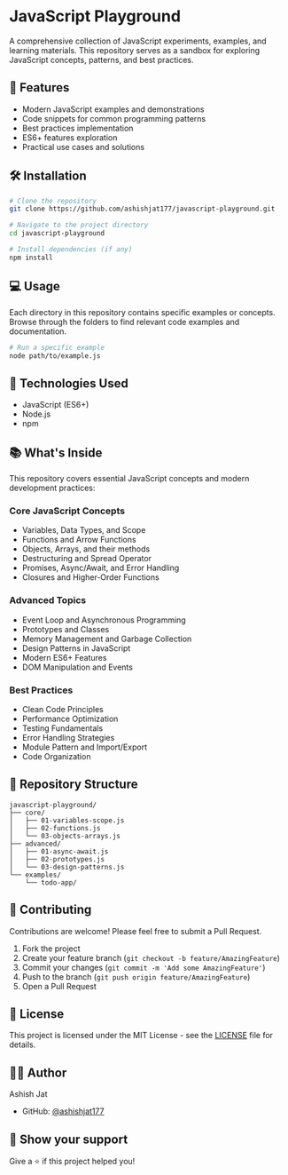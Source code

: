 # JavaScript Playground

A comprehensive collection of JavaScript experiments, examples, and learning materials. This repository serves as a sandbox for exploring JavaScript concepts, patterns, and best practices.

## 🚀 Features

- Modern JavaScript examples and demonstrations
- Code snippets for common programming patterns
- Best practices implementation
- ES6+ features exploration
- Practical use cases and solutions

## 🛠️ Installation

```bash
# Clone the repository
git clone https://github.com/ashishjat177/javascript-playground.git

# Navigate to the project directory
cd javascript-playground

# Install dependencies (if any)
npm install
```

## 💻 Usage

Each directory in this repository contains specific examples or concepts. Browse through the folders to find relevant code examples and documentation.

```bash
# Run a specific example
node path/to/example.js
```

## 🔧 Technologies Used

- JavaScript (ES6+)
- Node.js
- npm

## 📚 What's Inside

This repository covers essential JavaScript concepts and modern development practices:

### Core JavaScript Concepts
- Variables, Data Types, and Scope
- Functions and Arrow Functions
- Objects, Arrays, and their methods
- Destructuring and Spread Operator
- Promises, Async/Await, and Error Handling
- Closures and Higher-Order Functions

### Advanced Topics
- Event Loop and Asynchronous Programming
- Prototypes and Classes
- Memory Management and Garbage Collection
- Design Patterns in JavaScript
- Modern ES6+ Features
- DOM Manipulation and Events

### Best Practices
- Clean Code Principles
- Performance Optimization
- Testing Fundamentals
- Error Handling Strategies
- Module Pattern and Import/Export
- Code Organization

## 📁 Repository Structure

```
javascript-playground/
├── core/
│   ├── 01-variables-scope.js
│   ├── 02-functions.js
│   └── 03-objects-arrays.js
├── advanced/
│   ├── 01-async-await.js
│   ├── 02-prototypes.js
│   └── 03-design-patterns.js
└── examples/
    └── todo-app/
```

## 🤝 Contributing

Contributions are welcome! Please feel free to submit a Pull Request.

1. Fork the project
2. Create your feature branch (`git checkout -b feature/AmazingFeature`)
3. Commit your changes (`git commit -m 'Add some AmazingFeature'`)
4. Push to the branch (`git push origin feature/AmazingFeature`)
5. Open a Pull Request

## 📝 License

This project is licensed under the MIT License - see the [LICENSE](LICENSE) file for details.

## 👨‍💻 Author

Ashish Jat
- GitHub: [@ashishjat177](https://github.com/ashishjat177)

## 🌟 Show your support

Give a ⭐️ if this project helped you!